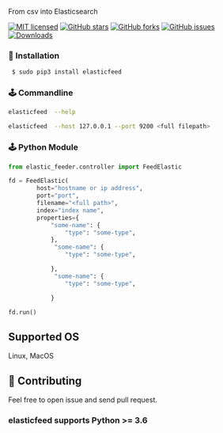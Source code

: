 From csv into Elasticsearch

[![MIT licensed](https://img.shields.io/github/license/aliyevH/elasticfeed)](https://raw.githubusercontent.com/aliyevH/elasticfeed/master/LICENSE)
[![GitHub stars](https://img.shields.io/github/stars/aliyevH/elasticfeed.svg)](https://github.com/aliyevH/elasticfeed/stargazers)
[![GitHub forks](https://img.shields.io/github/forks/aliyevH/elasticfeed.svg)](https://github.com/aliyevH/elasticfeed/network)
[![GitHub issues](https://img.shields.io/github/issues-raw/aliyevH/elasticfeed)](https://github.com/aliyevH/elasticfeed/issues)
[![Downloads](https://pepy.tech/badge/elasticfeed)](https://pepy.tech/project/elasticfeed)


###  🔨  Installation ###

```sh
 $ sudo pip3 install elasticfeed
```


### 🕹 Commandline

```bash
elasticfeed  --help 
```

```bash
elasticfeed  --host 127.0.0.1 --port 9200 <full filepath>
```

### 🕹 Python Module
```python
from elastic_feeder.controller import FeedElastic
```
```python
fd = FeedElastic(
        host="hostname or ip address", 
        port="port",
        filename="<full path>",
        index="index name",
        properties={
            "some-name": {
                "type": "some-type",
            },
             "some-name": {
                "type": "some-type",

            },
             "some-name": {
                "type": "some-type",

            }
```
```python
fd.run()
```


## Supported OS
Linux, MacOS


## 🌱 Contributing
Feel free to open issue and send pull request.

### elasticfeed  supports Python >= 3.6